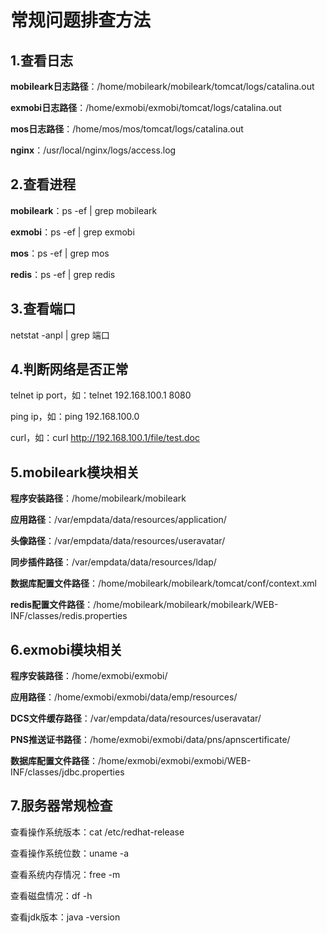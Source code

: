 # 常规问题排查方法

## 1.查看日志

**mobileark日志路径**：/home/mobileark/mobileark/tomcat/logs/catalina.out

**exmobi日志路径**：/home/exmobi/exmobi/tomcat/logs/catalina.out

**mos日志路径**：/home/mos/mos/tomcat/logs/catalina.out

**nginx**：/usr/local/nginx/logs/access.log

## 2.查看进程

**mobileark**：ps -ef | grep mobileark

**exmobi**：ps -ef | grep exmobi

**mos**：ps -ef | grep mos

**redis**：ps -ef | grep redis

## 3.查看端口

netstat -anpl | grep 端口

## 4.判断网络是否正常

telnet ip port，如：telnet 192.168.100.1 8080

ping ip，如：ping 192.168.100.0

curl，如：curl http://192.168.100.1/file/test.doc

## 5.mobileark模块相关

**程序安装路径**：/home/mobileark/mobileark

**应用路径**：/var/empdata/data/resources/application/

**头像路径**：/var/empdata/data/resources/useravatar/

**同步插件路径**：/var/empdata/data/resources/ldap/

**数据库配置文件路径**：/home/mobileark/mobileark/tomcat/conf/context.xml

**redis配置文件路径**：/home/mobileark/mobileark/mobileark/WEB-INF/classes/redis.properties

## 6.exmobi模块相关

**程序安装路径**：/home/exmobi/exmobi/

**应用路径**：/home/exmobi/exmobi/data/emp/resources/

**DCS文件缓存路径**：/var/empdata/data/resources/useravatar/

**PNS推送证书路径**：/home/exmobi/exmobi/data/pns/apnscertificate/

**数据库配置文件路径**：/home/exmobi/exmobi/exmobi/WEB-INF/classes/jdbc.properties

## 7.服务器常规检查

查看操作系统版本：cat /etc/redhat-release

查看操作系统位数：uname -a

查看系统内存情况：free -m

查看磁盘情况：df -h

查看jdk版本：java -version

